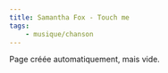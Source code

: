 ```yaml
---
title: Samantha Fox - Touch me
tags:
    - musique/chanson
---
```


Page créée automatiquement, mais vide.
